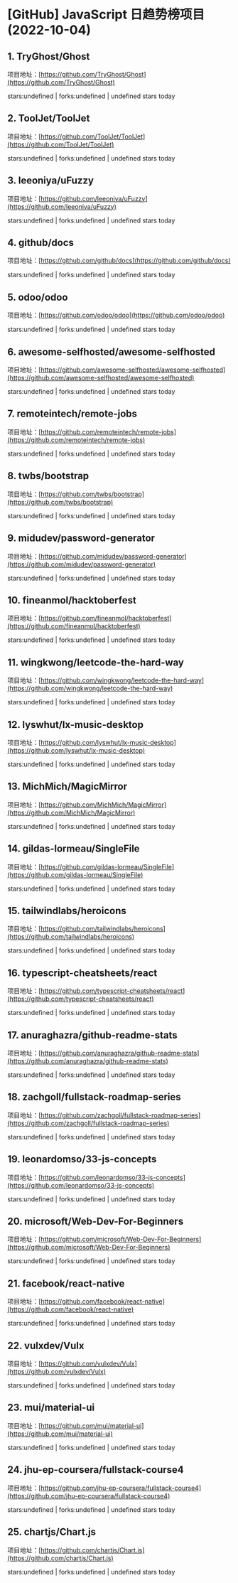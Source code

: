 # [GitHub] JavaScript 日趋势榜项目(2022-10-04)

## 1. TryGhost/Ghost 

项目地址：[https://github.com/TryGhost/Ghost](https://github.com/TryGhost/Ghost)

stars:undefined | forks:undefined | undefined stars today 



## 2. ToolJet/ToolJet 

项目地址：[https://github.com/ToolJet/ToolJet](https://github.com/ToolJet/ToolJet)

stars:undefined | forks:undefined | undefined stars today 



## 3. leeoniya/uFuzzy 

项目地址：[https://github.com/leeoniya/uFuzzy](https://github.com/leeoniya/uFuzzy)

stars:undefined | forks:undefined | undefined stars today 



## 4. github/docs 

项目地址：[https://github.com/github/docs](https://github.com/github/docs)

stars:undefined | forks:undefined | undefined stars today 



## 5. odoo/odoo 

项目地址：[https://github.com/odoo/odoo](https://github.com/odoo/odoo)

stars:undefined | forks:undefined | undefined stars today 



## 6. awesome-selfhosted/awesome-selfhosted 

项目地址：[https://github.com/awesome-selfhosted/awesome-selfhosted](https://github.com/awesome-selfhosted/awesome-selfhosted)

stars:undefined | forks:undefined | undefined stars today 



## 7. remoteintech/remote-jobs 

项目地址：[https://github.com/remoteintech/remote-jobs](https://github.com/remoteintech/remote-jobs)

stars:undefined | forks:undefined | undefined stars today 



## 8. twbs/bootstrap 

项目地址：[https://github.com/twbs/bootstrap](https://github.com/twbs/bootstrap)

stars:undefined | forks:undefined | undefined stars today 



## 9. midudev/password-generator 

项目地址：[https://github.com/midudev/password-generator](https://github.com/midudev/password-generator)

stars:undefined | forks:undefined | undefined stars today 



## 10. fineanmol/hacktoberfest 

项目地址：[https://github.com/fineanmol/hacktoberfest](https://github.com/fineanmol/hacktoberfest)

stars:undefined | forks:undefined | undefined stars today 



## 11. wingkwong/leetcode-the-hard-way 

项目地址：[https://github.com/wingkwong/leetcode-the-hard-way](https://github.com/wingkwong/leetcode-the-hard-way)

stars:undefined | forks:undefined | undefined stars today 



## 12. lyswhut/lx-music-desktop 

项目地址：[https://github.com/lyswhut/lx-music-desktop](https://github.com/lyswhut/lx-music-desktop)

stars:undefined | forks:undefined | undefined stars today 



## 13. MichMich/MagicMirror 

项目地址：[https://github.com/MichMich/MagicMirror](https://github.com/MichMich/MagicMirror)

stars:undefined | forks:undefined | undefined stars today 



## 14. gildas-lormeau/SingleFile 

项目地址：[https://github.com/gildas-lormeau/SingleFile](https://github.com/gildas-lormeau/SingleFile)

stars:undefined | forks:undefined | undefined stars today 



## 15. tailwindlabs/heroicons 

项目地址：[https://github.com/tailwindlabs/heroicons](https://github.com/tailwindlabs/heroicons)

stars:undefined | forks:undefined | undefined stars today 



## 16. typescript-cheatsheets/react 

项目地址：[https://github.com/typescript-cheatsheets/react](https://github.com/typescript-cheatsheets/react)

stars:undefined | forks:undefined | undefined stars today 



## 17. anuraghazra/github-readme-stats 

项目地址：[https://github.com/anuraghazra/github-readme-stats](https://github.com/anuraghazra/github-readme-stats)

stars:undefined | forks:undefined | undefined stars today 



## 18. zachgoll/fullstack-roadmap-series 

项目地址：[https://github.com/zachgoll/fullstack-roadmap-series](https://github.com/zachgoll/fullstack-roadmap-series)

stars:undefined | forks:undefined | undefined stars today 



## 19. leonardomso/33-js-concepts 

项目地址：[https://github.com/leonardomso/33-js-concepts](https://github.com/leonardomso/33-js-concepts)

stars:undefined | forks:undefined | undefined stars today 



## 20. microsoft/Web-Dev-For-Beginners 

项目地址：[https://github.com/microsoft/Web-Dev-For-Beginners](https://github.com/microsoft/Web-Dev-For-Beginners)

stars:undefined | forks:undefined | undefined stars today 



## 21. facebook/react-native 

项目地址：[https://github.com/facebook/react-native](https://github.com/facebook/react-native)

stars:undefined | forks:undefined | undefined stars today 



## 22. vulxdev/Vulx 

项目地址：[https://github.com/vulxdev/Vulx](https://github.com/vulxdev/Vulx)

stars:undefined | forks:undefined | undefined stars today 



## 23. mui/material-ui 

项目地址：[https://github.com/mui/material-ui](https://github.com/mui/material-ui)

stars:undefined | forks:undefined | undefined stars today 



## 24. jhu-ep-coursera/fullstack-course4 

项目地址：[https://github.com/jhu-ep-coursera/fullstack-course4](https://github.com/jhu-ep-coursera/fullstack-course4)

stars:undefined | forks:undefined | undefined stars today 



## 25. chartjs/Chart.js 

项目地址：[https://github.com/chartjs/Chart.js](https://github.com/chartjs/Chart.js)

stars:undefined | forks:undefined | undefined stars today 




